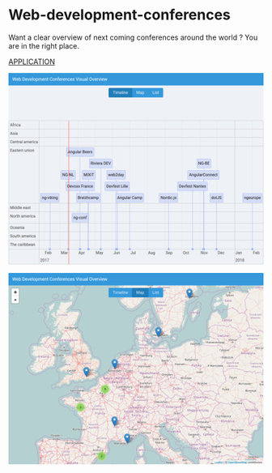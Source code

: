# Web-development-conferences

Want a clear overview of next coming conferences around the world ? You are in the right place.

[APPLICATION](https://vogloblinsky.github.io/web-development-conferences/)

![screenshot-1](https://raw.githubusercontent.com/vogloblinsky/web-development-conferences/master/screenshots/timeline.png)

![screenshot-2](https://raw.githubusercontent.com/vogloblinsky/web-development-conferences/master/screenshots/map.png)

